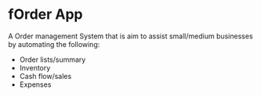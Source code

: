 # fOrder App
A Order management System that is aim to assist small/medium businesses by automating the following:
 * Order lists/summary
 * Inventory
 * Cash flow/sales
 * Expenses

